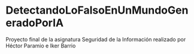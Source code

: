# DetectandoLoFalsoEnUnMundoGeneradoPorIA
Proyecto final de la asignatura Seguridad de la Información realizado por Héctor Paramio e Iker Barrio
